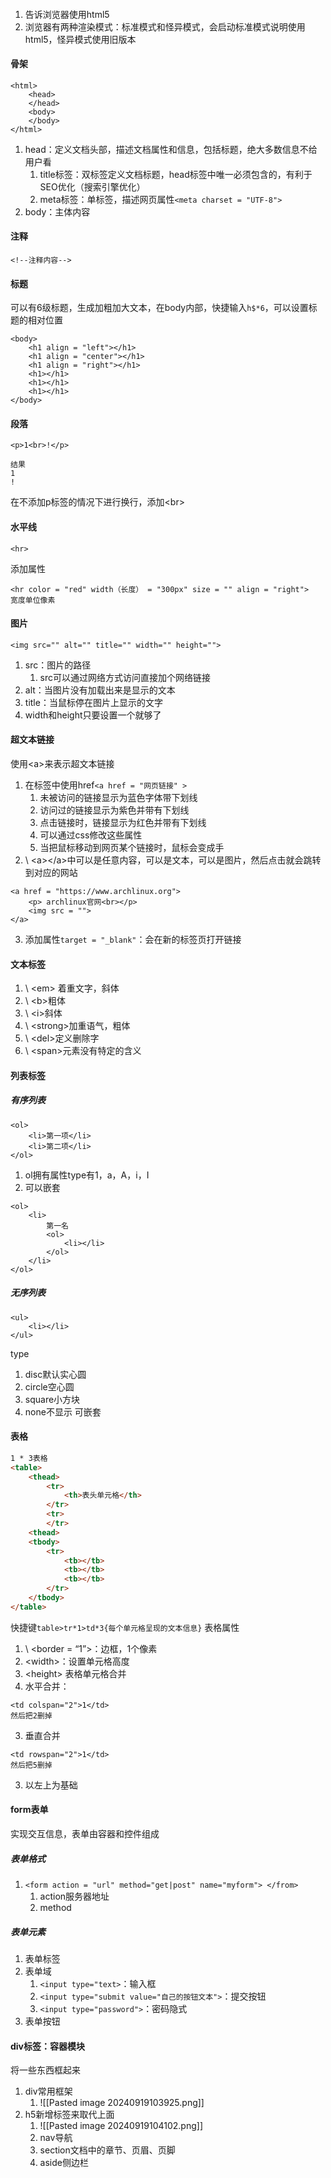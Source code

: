 #### <!DOCTYPE html>
1. 告诉浏览器使用html5
2. 浏览器有两种渲染模式：标准模式和怪异模式，会启动标准模式说明使用html5，怪异模式使用旧版本

#### 骨架
```
<html>
	<head>
	</head>
	<body>
	</body>
</html>
```
1. head：定义文档头部，描述文档属性和信息，包括标题，绝大多数信息不给用户看
	1. title标签：双标签定义文档标题，head标签中唯一必须包含的，有利于SEO优化（搜索引擎优化）
	2. meta标签：单标签，描述网页属性`<meta charset = "UTF-8">`
2. body：主体内容

#### 注释
```
<!--注释内容-->
```

#### 标题
可以有6级标题，生成加粗加大文本，在body内部，快捷输入`h$*6`，可以设置标题的相对位置
```
<body>
	<h1 align = "left"></h1>
	<h1 align = "center"></h1>
	<h1 align = "right"></h1>
	<h1></h1>
	<h1></h1>
	<h1></h1>
</body>
```

#### 段落
```
<p>1<br>!</p>

结果
1
!
```
在不添加p标签的情况下进行换行，添加\<br\>

#### 水平线
```
<hr>
```
添加属性
```
<hr color = "red" width（长度） = "300px" size = "" align = "right">
宽度单位像素
```

#### 图片
```
<img src="" alt="" title="" width="" height="">
```
1. src：图片的路径
	1. src可以通过网络方式访问直接加个网络链接
2. alt：当图片没有加载出来是显示的文本
3. title：当鼠标停在图片上显示的文字
4. width和height只要设置一个就够了

#### 超文本链接
使用\<a\>来表示超文本链接
1. 在标签中使用href`<a href = "网页链接" >`
	1. 未被访问的链接显示为蓝色字体带下划线
	2. 访问过的链接显示为紫色并带有下划线
	3. 点击链接时，链接显示为红色并带有下划线
	4. 可以通过css修改这些属性
	5. 当把鼠标移动到网页某个链接时，鼠标会变成手
2. \ <a\>\</a\>中可以是任意内容，可以是文本，可以是图片，然后点击就会跳转到对应的网站
```
<a href = "https://www.archlinux.org">
	<p> archlinux官网<br></p>
	<img src = "">
</a>
```
3. 添加属性`target = "_blank"`：会在新的标签页打开链接

#### 文本标签
1. \ <em\> 着重文字，斜体
2. \ <b\>粗体
3. \ <i\>斜体
4. \ <strong\>加重语气，粗体
5. \ <del\>定义删除字
6. \ <span\>元素没有特定的含义

#### 列表标签
##### 有序列表
```
<ol>
	<li>第一项</li>
	<li>第二项</li>
</ol>
```
1. ol拥有属性type有1，a，A，i，I
2. 可以嵌套
```
<ol>
	<li>
		第一名
		<ol>
			<li></li>
		</ol>
	</li>
</ol>
```

##### 无序列表
```
<ul>
	<li></li>
</ul>
```
type
1. disc默认实心圆
2. circle空心圆
3. square小方块
4. none不显示
可嵌套

#### 表格
```html
1 * 3表格
<table>
	<thead>
		<tr>
			<th>表头单元格</th>
		</tr>
		<tr>
		</tr>
	<thead>
	<tbody>
		<tr>
			<tb></tb>
			<tb></tb>
			<tb></tb>
		</tr>
	</tbody>
</table>
```
快捷键`table>tr*1>td*3{每个单元格呈现的文本信息}`
表格属性
1. \ <border = “1”\>：边框，1个像素
2. <width\>：设置单元格高度
3. <height\>
表格单元格合并
1. 水平合并：
```
<td colspan="2">1</td>
然后把2删掉
```
3. 垂直合并
```
<td rowspan="2">1</td>
然后把5删掉
```
3. 以左上为基础

#### form表单
实现交互信息，表单由容器和控件组成
##### 表单格式
1. `<form action = "url" method="get|post" name="myform"> </from>`
	1. action服务器地址
	2. method

##### 表单元素
1. 表单标签
2. 表单域
	1. `<input type="text>`：输入框
	2. `<input type="submit value="自己的按钮文本">`：提交按钮
	3. `<input type="password">`：密码隐式
3. 表单按钮

#### div标签：容器模块
将一些东西框起来
1. div常用框架
	1. ![[Pasted image 20240919103925.png]]
2. h5新增标签来取代上面
	1. ![[Pasted image 20240919104102.png]]
	2. nav导航
	3. section文档中的章节、页眉、页脚
	4. aside侧边栏